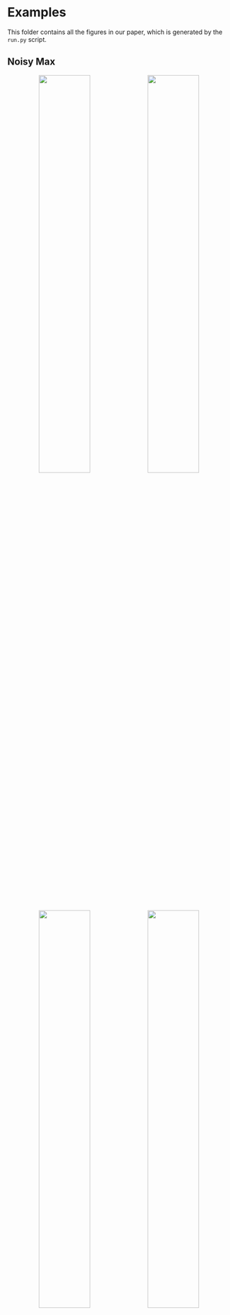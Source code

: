 # Examples

This folder contains all the figures in our paper, which is generated by the `run.py` script.


## Noisy Max
<p float="left" align="center">
  <img src="https://raw.githubusercontent.com/RyanWangGit/StatDP/master/examples/noisy_max_a.svg?sanitize=true" width="48%" />
  <img src="https://raw.githubusercontent.com/RyanWangGit/StatDP/master/examples/noisy_max_b.svg?sanitize=true" width="48%" /> 
</p>
<p float="left" align="center">
  <img src="https://raw.githubusercontent.com/RyanWangGit/StatDP/master/examples/noisy_max_c.svg?sanitize=true" width="48%" />
  <img src="https://raw.githubusercontent.com/RyanWangGit/StatDP/master/examples/noisy_max_d.svg?sanitize=true" width="48%" /> 
</p>

## Sparse Vector Technique
<p float="left" align="center">
  <img src="https://raw.githubusercontent.com/RyanWangGit/StatDP/master/examples/SVT.svg?sanitize=true" width="48%" />
</p>
<p float="left" align="center">
  <img src="https://raw.githubusercontent.com/RyanWangGit/StatDP/master/examples/iSVT1.svg?sanitize=true" width="48%" />
  <img src="https://raw.githubusercontent.com/RyanWangGit/StatDP/master/examples/iSVT2.svg?sanitize=true" width="48%" /> 
</p>
<p float="left" align="center">
  <img src="https://raw.githubusercontent.com/RyanWangGit/StatDP/master/examples/iSVT3.svg?sanitize=true" width="48%" />
  <img src="https://raw.githubusercontent.com/RyanWangGit/StatDP/master/examples/iSVT4.svg?sanitize=true" width="48%" /> 
</p>

## Histogram
<p float="left" align="center">
  <img src="https://raw.githubusercontent.com/RyanWangGit/StatDP/master/examples/correct_histogram.svg?sanitize=true" width="48%" />
  <img src="https://raw.githubusercontent.com/RyanWangGit/StatDP/master/examples/incorrect_histogram.svg?sanitize=true" width="48%" /> 
</p>